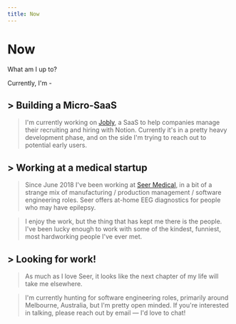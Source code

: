 ```yaml
---
title: Now
---
```


# Now

What am I up to?

Currently, I'm -

## > Building a Micro-SaaS

> I'm currently working on [Jobly](https://jobly.so), a SaaS to help companies manage their recruiting and hiring with Notion. Currently it's in a pretty heavy development phase, and on the side I'm trying to reach out to potential early users.

## > Working at a medical startup

> Since June 2018 I've been working at [Seer Medical](https://seermedical.com), in a bit of a strange mix of manufacturing / production management / software engineering roles. Seer offers at-home EEG diagnostics for people who may have epilepsy.

> I enjoy the work, but the thing that has kept me there is the people. I've been lucky enough to work with some of the kindest, funniest, most hardworking people I've ever met.

## > Looking for work!

> As much as I love Seer, it looks like the next chapter of my life will take me elsewhere.

> I'm currently hunting for software engineering roles, primarily around Melbourne, Australia, but I'm pretty open minded. If you're interested in talking, please reach out by email — I'd love to chat!
